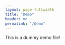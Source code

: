 ```yaml
---
layout: page-fullwidth
title: "Demo"
header: no
permalink: "/demo"
---
```

This is a dummy demo file!